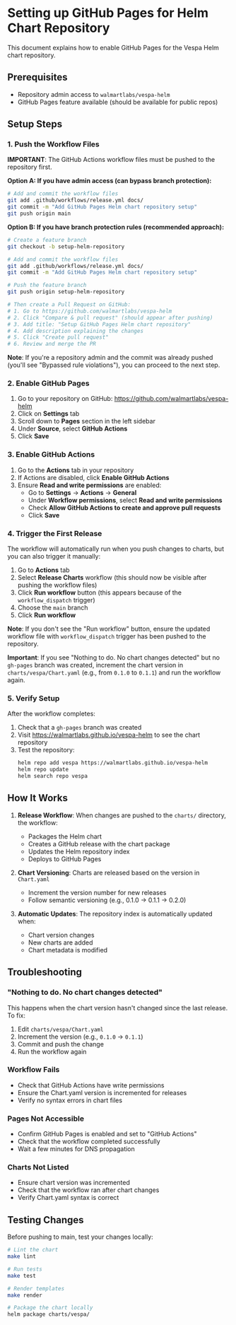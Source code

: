 # Setting up GitHub Pages for Helm Chart Repository

This document explains how to enable GitHub Pages for the Vespa Helm chart repository.

## Prerequisites
- Repository admin access to `walmartlabs/vespa-helm`
- GitHub Pages feature available (should be available for public repos)

## Setup Steps

### 1. Push the Workflow Files
**IMPORTANT**: The GitHub Actions workflow files must be pushed to the repository first.

**Option A: If you have admin access (can bypass branch protection):**
```bash
# Add and commit the workflow files
git add .github/workflows/release.yml docs/
git commit -m "Add GitHub Pages Helm chart repository setup"
git push origin main
```

**Option B: If you have branch protection rules (recommended approach):**
```bash
# Create a feature branch
git checkout -b setup-helm-repository

# Add and commit the workflow files
git add .github/workflows/release.yml docs/
git commit -m "Add GitHub Pages Helm chart repository setup"

# Push the feature branch
git push origin setup-helm-repository

# Then create a Pull Request on GitHub:
# 1. Go to https://github.com/walmartlabs/vespa-helm
# 2. Click "Compare & pull request" (should appear after pushing)
# 3. Add title: "Setup GitHub Pages Helm chart repository"
# 4. Add description explaining the changes
# 5. Click "Create pull request"
# 6. Review and merge the PR
```

**Note**: If you're a repository admin and the commit was already pushed (you'll see "Bypassed rule violations"), you can proceed to the next step.

### 2. Enable GitHub Pages
1. Go to your repository on GitHub: https://github.com/walmartlabs/vespa-helm
2. Click on **Settings** tab
3. Scroll down to **Pages** section in the left sidebar
4. Under **Source**, select **GitHub Actions**
5. Click **Save**

### 3. Enable GitHub Actions
1. Go to the **Actions** tab in your repository
2. If Actions are disabled, click **Enable GitHub Actions**
3. Ensure **Read and write permissions** are enabled:
   - Go to **Settings** → **Actions** → **General**
   - Under **Workflow permissions**, select **Read and write permissions**
   - Check **Allow GitHub Actions to create and approve pull requests**
   - Click **Save**

### 4. Trigger the First Release
The workflow will automatically run when you push changes to charts, but you can also trigger it manually:

1. Go to **Actions** tab
2. Select **Release Charts** workflow (this should now be visible after pushing the workflow files)
3. Click **Run workflow** button (this appears because of the `workflow_dispatch` trigger)
4. Choose the `main` branch
5. Click **Run workflow**

**Note**: If you don't see the "Run workflow" button, ensure the updated workflow file with `workflow_dispatch` trigger has been pushed to the repository.

**Important**: If you see "Nothing to do. No chart changes detected" but no `gh-pages` branch was created, increment the chart version in `charts/vespa/Chart.yaml` (e.g., from `0.1.0` to `0.1.1`) and run the workflow again.

### 5. Verify Setup
After the workflow completes:

1. Check that a `gh-pages` branch was created
2. Visit https://walmartlabs.github.io/vespa-helm to see the chart repository
3. Test the repository:
   ```bash
   helm repo add vespa https://walmartlabs.github.io/vespa-helm
   helm repo update
   helm search repo vespa
   ```

## How It Works

1. **Release Workflow**: When changes are pushed to the `charts/` directory, the workflow:
   - Packages the Helm chart
   - Creates a GitHub release with the chart package
   - Updates the Helm repository index
   - Deploys to GitHub Pages

2. **Chart Versioning**: Charts are released based on the version in `Chart.yaml`
   - Increment the version number for new releases
   - Follow semantic versioning (e.g., 0.1.0 → 0.1.1 → 0.2.0)

3. **Automatic Updates**: The repository index is automatically updated when:
   - Chart version changes
   - New charts are added
   - Chart metadata is modified

## Troubleshooting

### "Nothing to do. No chart changes detected"
This happens when the chart version hasn't changed since the last release. To fix:
1. Edit `charts/vespa/Chart.yaml`
2. Increment the version (e.g., `0.1.0` → `0.1.1`)
3. Commit and push the change
4. Run the workflow again

### Workflow Fails
- Check that GitHub Actions have write permissions
- Ensure the Chart.yaml version is incremented for releases
- Verify no syntax errors in chart files

### Pages Not Accessible
- Confirm GitHub Pages is enabled and set to "GitHub Actions"
- Check that the workflow completed successfully
- Wait a few minutes for DNS propagation

### Charts Not Listed
- Ensure chart version was incremented
- Check that the workflow ran after chart changes
- Verify Chart.yaml syntax is correct

## Testing Changes

Before pushing to main, test your changes locally:

```bash
# Lint the chart
make lint

# Run tests
make test

# Render templates
make render

# Package the chart locally
helm package charts/vespa/
```
